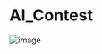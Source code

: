 # AI_Contest
![image](https://user-images.githubusercontent.com/107660152/205628605-22eceabd-565b-41da-85c8-0a163f939d1f.png)
